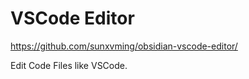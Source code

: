 # VSCode Editor

https://github.com/sunxvming/obsidian-vscode-editor/

Edit Code Files like VSCode.
